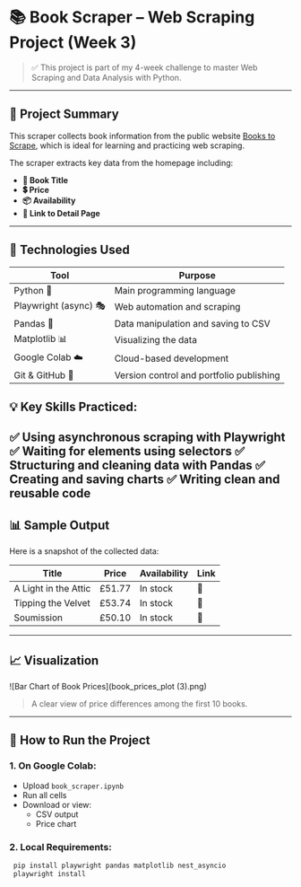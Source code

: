 # 📚 Book Scraper – Web Scraping Project (Week 3)

> ✅ This project is part of my 4-week challenge to master Web Scraping and Data Analysis with Python.

---

## 🧠 Project Summary

This scraper collects book information from the public website [Books to Scrape](https://books.toscrape.com/), which is ideal for learning and practicing web scraping.

The scraper extracts key data from the homepage including:

- **📘 Book Title**
- **💲 Price**
- **📦 Availability**
- **🔗 Link to Detail Page**

---

## 🔧 Technologies Used

| Tool | Purpose |
|------|---------|
| Python 🐍 | Main programming language |
| Playwright (async) 🎭 | Web automation and scraping |
| Pandas 🧮 | Data manipulation and saving to CSV |
| Matplotlib 📊 | Visualizing the data |
| Google Colab ☁️ | Cloud-based development |
| Git & GitHub 🔁 | Version control and portfolio publishing |

## 💡 Key Skills Practiced:

✅ Using asynchronous scraping with Playwright
✅ Waiting for elements using selectors
✅ Structuring and cleaning data with Pandas
✅ Creating and saving charts
✅ Writing clean and reusable code
---

## 📊 Sample Output

Here is a snapshot of the collected data:

| Title                         | Price | Availability | Link |
|------------------------------|--------|---------------|------|
| A Light in the Attic         | £51.77 | In stock      | 🔗 |
| Tipping the Velvet           | £53.74 | In stock      | 🔗 |
| Soumission                   | £50.10 | In stock      | 🔗 |

---

## 📈 Visualization

![Bar Chart of Book Prices](book_prices_plot (3).png)

> A clear view of price differences among the first 10 books.

---

## 📌 How to Run the Project

### 1. On Google Colab:
- Upload `book_scraper.ipynb`
- Run all cells
- Download or view:
  - CSV output
  - Price chart

### 2. Local Requirements:
```bash
 pip install playwright pandas matplotlib nest_asyncio
 playwright install



